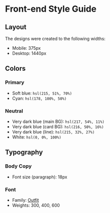 # Front-end Style Guide

## Layout

The designs were created to the following widths:

- Mobile: 375px
- Desktop: 1440px

## Colors

### Primary

- Soft blue: `hsl(215, 51%, 70%)`
- Cyan: `hsl(178, 100%, 50%)`

### Neutral

- Very dark blue (main BG): `hsl(217, 54%, 11%)`
- Very dark blue (card BG): `hsl(216, 50%, 16%)`
- Very dark blue (line): `hsl(215, 32%, 27%)`
- White: `hsl(0, 0%, 100%)`

## Typography

### Body Copy

- Font size (paragraph): 18px

### Font

- Family: [Outfit](https://fonts.google.com/specimen/Outfit)
- Weights: 300, 400, 600
